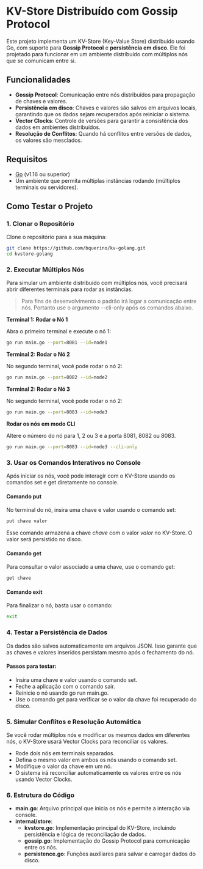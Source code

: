 # KV-Store Distribuído com Gossip Protocol

Este projeto implementa um KV-Store (Key-Value Store) distribuído usando Go, com suporte para **Gossip Protocol** e **persistência em disco**. Ele foi projetado para funcionar em um ambiente distribuído com múltiplos nós que se comunicam entre si.

## Funcionalidades

- **Gossip Protocol**: Comunicação entre nós distribuídos para propagação de chaves e valores.
- **Persistência em disco**: Chaves e valores são salvos em arquivos locais, garantindo que os dados sejam recuperados após reiniciar o sistema.
- **Vector Clocks**: Controle de versões para garantir a consistência dos dados em ambientes distribuídos.
- **Resolução de Conflitos**: Quando há conflitos entre versões de dados, os valores são mesclados.

## Requisitos

- [Go](https://golang.org/dl/) (v1.16 ou superior)
- Um ambiente que permita múltiplas instâncias rodando (múltiplos terminais ou servidores).

## Como Testar o Projeto

### 1. Clonar o Repositório

Clone o repositório para a sua máquina:

```bash
git clone https://github.com/bquerino/kv-golang.git
cd kvstore-golang
```

### 2. Executar Múltiplos Nós

Para simular um ambiente distribuído com múltiplos nós, você precisará abrir diferentes terminais para rodar as instâncias.

> Para fins de desenvolvimento o padrão irá logar a comunicação entre nós. Portanto use o argumento --cli-only após os comandos abaixo.

**Terminal 1: Rodar o Nó 1**

Abra o primeiro terminal e execute o nó 1:

```bash
go run main.go --port=8081 --id=node1
```

**Terminal 2: Rodar o Nó 2**

No segundo terminal, você pode rodar o nó 2:

```bash
go run main.go --port=8082 --id=node2
```

**Terminal 2: Rodar o Nó 3**

No segundo terminal, você pode rodar o nó 2:

```bash
go run main.go --port=8083 --id=node3
```

**Rodar os nós em modo CLI**

Altere o número do nó para 1, 2 ou 3 e a porta 8081, 8082 ou 8083.

```bash
go run main.go --port=8083 --id=node3 --cli-only
```


### 3. Usar os Comandos Interativos no Console

Após iniciar os nós, você pode interagir com o KV-Store usando os comandos set e get diretamente no console.

#### Comando put

No terminal do nó, insira uma chave e valor usando o comando set:

```bash
put chave valor
```

Esse comando armazena a chave *chave* com o valor *valor* no KV-Store. O valor será persistido no disco.

#### Comando get

Para consultar o valor associado a uma chave, use o comando get:
```bash
get chave
```

#### Comando exit

Para finalizar o nó, basta usar o comando:

```bash
exit
```

### 4. Testar a Persistência de Dados
Os dados são salvos automaticamente em arquivos JSON. Isso garante que as chaves e valores inseridos persistam mesmo após o fechamento do nó.

#### Passos para testar:
* Insira uma chave e valor usando o comando set.
* Feche a aplicação com o comando sair.
* Reinicie o nó usando go run main.go.
* Use o comando get para verificar se o valor da chave foi recuperado do disco.

### 5. Simular Conflitos e Resolução Automática
Se você rodar múltiplos nós e modificar os mesmos dados em diferentes nós, o KV-Store usará Vector Clocks para reconciliar os valores.

* Rode dois nós em terminais separados.
* Defina o mesmo valor em ambos os nós usando o comando set.
* Modifique o valor da chave em um nó.
* O sistema irá reconciliar automaticamente os valores entre os nós usando Vector Clocks.

### 6. Estrutura do Código
* **main.go**: Arquivo principal que inicia os nós e permite a interação via console.
* **internal/store**:
    * **kvstore.go**: Implementação principal do KV-Store, incluindo persistência e lógica de reconciliação de dados.
    * **gossip.go**: Implementação do Gossip Protocol para comunicação entre os nós.
    * **persistence.go**: Funções auxiliares para salvar e carregar dados do disco.
